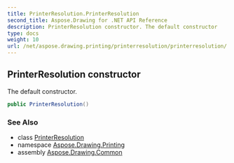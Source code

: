 ```yaml
---
title: PrinterResolution.PrinterResolution
second_title: Aspose.Drawing for .NET API Reference
description: PrinterResolution constructor. The default constructor
type: docs
weight: 10
url: /net/aspose.drawing.printing/printerresolution/printerresolution/
---
```

## PrinterResolution constructor

The default constructor.

```csharp
public PrinterResolution()
```

### See Also

* class [PrinterResolution](../)
* namespace [Aspose.Drawing.Printing](../../printerresolution/)
* assembly [Aspose.Drawing.Common](../../../)


